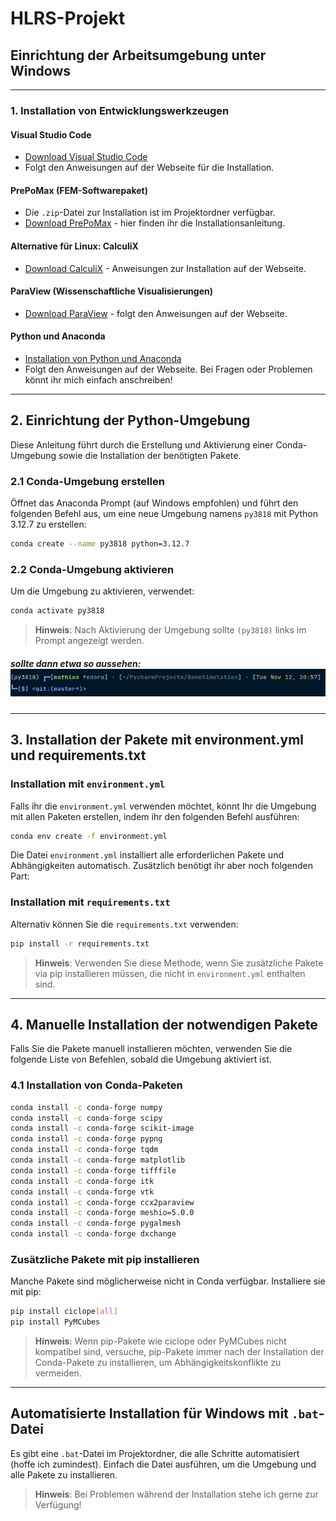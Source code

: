 
# HLRS-Projekt

## Einrichtung der Arbeitsumgebung unter Windows

---

### 1. Installation von Entwicklungswerkzeugen

#### Visual Studio Code

- [Download Visual Studio Code](https://code.visualstudio.com/docs/setup/windows)
- Folgt den Anweisungen auf der Webseite für die Installation.

#### PrePoMax (FEM-Softwarepaket)

- Die `.zip`-Datei zur Installation ist im Projektordner verfügbar.
- [Download PrePoMax](https://prepomax.fs.um.si/) - hier finden ihr die Installationsanleitung.

#### Alternative für Linux: CalculiX

- [Download CalculiX](https://www.dhondt.de/) - Anweisungen zur Installation auf der Webseite.

#### ParaView (Wissenschaftliche Visualisierungen)

- [Download ParaView](https://www.paraview.org/download/) - folgt den Anweisungen auf der Webseite.

#### Python und Anaconda

- [Installation von Python und Anaconda](https://www.elab2go.de/demo-py1/installation-python-anaconda.php)
- Folgt den Anweisungen auf der Webseite. Bei Fragen oder Problemen könnt ihr mich einfach anschreiben!

---

## 2. Einrichtung der Python-Umgebung

Diese Anleitung führt durch die Erstellung und Aktivierung einer Conda-Umgebung sowie die Installation der benötigten Pakete.

### 2.1 Conda-Umgebung erstellen

Öffnet das Anaconda Prompt (auf Windows empfohlen) und führt den folgenden Befehl aus, um eine neue Umgebung namens `py3818` mit Python 3.12.7 zu erstellen:

```bash
conda create --name py3818 python=3.12.7
```

### 2.2 Conda-Umgebung aktivieren

Um die Umgebung zu aktivieren, verwendet:

```bash
conda activate py3818
```

> **Hinweis**: Nach Aktivierung der Umgebung sollte `(py3818)` links im Prompt angezeigt werden.

##### sollte dann etwa so aussehen: ![img_1.png](img_1.png)

---

## 3. Installation der Pakete mit environment.yml und requirements.txt

### Installation mit `environment.yml`

Falls ihr die `environment.yml` verwenden möchtet, könnt Ihr die Umgebung mit allen Paketen erstellen, indem ihr den folgenden Befehl ausführen:

```bash
conda env create -f environment.yml
```

Die Datei `environment.yml` installiert alle erforderlichen Pakete und Abhängigkeiten automatisch.
Zusätzlich benötigt ihr aber noch folgenden Part:

### Installation mit `requirements.txt`

Alternativ können Sie die `requirements.txt` verwenden:

```bash
pip install -r requirements.txt
```

> **Hinweis**: Verwenden Sie diese Methode, wenn Sie zusätzliche Pakete via pip installieren müssen, die nicht in `environment.yml` enthalten sind.

---

## 4. Manuelle Installation der notwendigen Pakete

Falls Sie die Pakete manuell installieren möchten, verwenden Sie die folgende Liste von Befehlen, sobald die Umgebung aktiviert ist.

### 4.1 Installation von Conda-Paketen

```bash
conda install -c conda-forge numpy
conda install -c conda-forge scipy
conda install -c conda-forge scikit-image
conda install -c conda-forge pypng
conda install -c conda-forge tqdm
conda install -c conda-forge matplotlib
conda install -c conda-forge tifffile
conda install -c conda-forge itk
conda install -c conda-forge vtk
conda install -c conda-forge ccx2paraview
conda install -c conda-forge meshio=5.0.0
conda install -c conda-forge pygalmesh
conda install -c conda-forge dxchange
```

### Zusätzliche Pakete mit pip installieren

Manche Pakete sind möglicherweise nicht in Conda verfügbar. Installiere sie mit pip:

```bash
pip install ciclope[all]
pip install PyMCubes
```

> **Hinweis**: Wenn pip-Pakete wie ciclope oder PyMCubes nicht kompatibel sind, versuche, pip-Pakete immer nach der Installation der Conda-Pakete zu installieren, um Abhängigkeitskonflikte zu vermeiden.

---

## Automatisierte Installation für Windows mit `.bat`-Datei

Es gibt eine `.bat`-Datei im Projektordner, die alle Schritte automatisiert (hoffe ich zumindest). Einfach die Datei ausführen, um die Umgebung und alle Pakete zu installieren.

> **Hinweis**: Bei Problemen während der Installation stehe ich gerne zur Verfügung!
